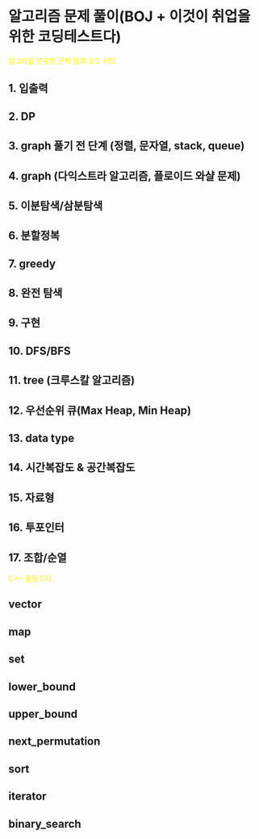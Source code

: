 # 알고리즘 문제 풀이(BOJ + 이것이 취업을 위한 코딩테스트다)

<span style="color:yellow">알고리즘 분류별 문제 풀이 코드 커밋</span>

## 1. 입출력
## 2. DP
## 3. graph 풀기 전 단계 (정렬, 문자열, stack, queue)
## 4. graph (다익스트라 알고리즘, 플로이드 와샬 문제)
## 5. 이분탐색/삼분탐색
## 6. 분할정복
## 7. greedy
## 8. 완전 탐색
## 9. 구현
## 10. DFS/BFS
## 11. tree (크루스칼 알고리즘)
## 12. 우선순위 큐(Max Heap, Min Heap)
## 13. data type
## 14. 시간복잡도 & 공간복잡도
## 15. 자료형
## 16. 투포인터
## 17. 조합/순열

<span style="color:yellow">C++ 활용 STL</span>

## vector <br>
## map <br>
## set <br>
## lower_bound <br>
## upper_bound <br>
## next_permutation <br>
## sort <br>
## iterator <br>
## binary_search <br>
